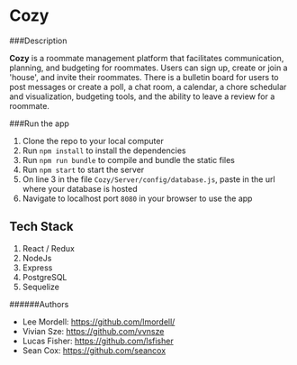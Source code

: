# Cozy

###Description

<strong>Cozy</strong> is a roommate management platform
that facilitates communication, planning, and budgeting for roommates. Users can sign up, create or join a 'house', and 
invite their roommates. There is a bulletin board for users to post messages or create a poll, a chat room, a calendar, 
a chore schedular and visualization, budgeting tools, and the ability to leave a review for a roommate.

###Run the app

1. Clone the repo to your local computer
2. Run `npm install` to install the dependencies
3. Run `npm run bundle` to compile and bundle the static files
4. Run `npm start` to start the server
5. On line 3 in the file `Cozy/Server/config/database.js`, paste in the url where your database is hosted
6. Navigate to localhost port `8080` in your browser to use the app


Tech Stack
---------
1. React / Redux
2. NodeJs
3. Express
4. PostgreSQL
5. Sequelize

######Authors

- Lee Mordell: https://github.com/lmordell/
- Vivian Sze: https://github.com/vvnsze
- Lucas Fisher: https://github.com/lsfisher
- Sean Cox: https://github.com/seancox
